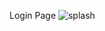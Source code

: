 Login Page 
![splash](https://github.com/user-attachments/assets/c0758691-4a2e-45a2-a55f-f319cc0537da)
